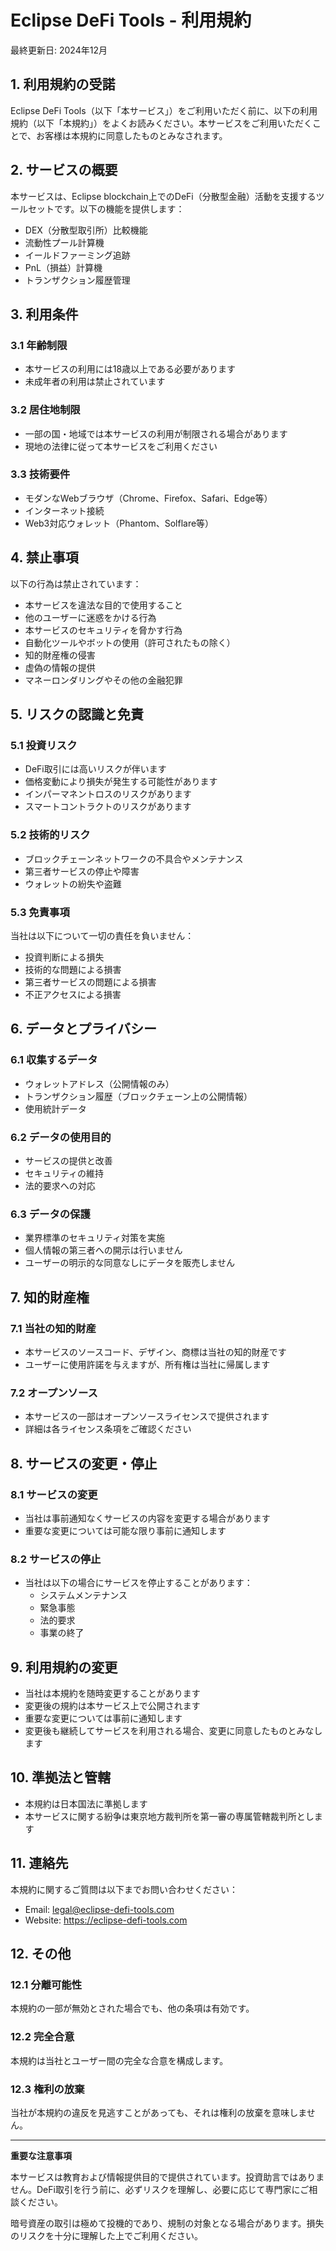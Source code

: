 # Eclipse DeFi Tools - 利用規約

最終更新日: 2024年12月

## 1. 利用規約の受諾

Eclipse DeFi Tools（以下「本サービス」）をご利用いただく前に、以下の利用規約（以下「本規約」）をよくお読みください。本サービスをご利用いただくことで、お客様は本規約に同意したものとみなされます。

## 2. サービスの概要

本サービスは、Eclipse blockchain上でのDeFi（分散型金融）活動を支援するツールセットです。以下の機能を提供します：

- DEX（分散型取引所）比較機能
- 流動性プール計算機
- イールドファーミング追跡
- PnL（損益）計算機
- トランザクション履歴管理

## 3. 利用条件

### 3.1 年齢制限
- 本サービスの利用には18歳以上である必要があります
- 未成年者の利用は禁止されています

### 3.2 居住地制限
- 一部の国・地域では本サービスの利用が制限される場合があります
- 現地の法律に従って本サービスをご利用ください

### 3.3 技術要件
- モダンなWebブラウザ（Chrome、Firefox、Safari、Edge等）
- インターネット接続
- Web3対応ウォレット（Phantom、Solflare等）

## 4. 禁止事項

以下の行為は禁止されています：

- 本サービスを違法な目的で使用すること
- 他のユーザーに迷惑をかける行為
- 本サービスのセキュリティを脅かす行為
- 自動化ツールやボットの使用（許可されたもの除く）
- 知的財産権の侵害
- 虚偽の情報の提供
- マネーロンダリングやその他の金融犯罪

## 5. リスクの認識と免責

### 5.1 投資リスク
- DeFi取引には高いリスクが伴います
- 価格変動により損失が発生する可能性があります
- インパーマネントロスのリスクがあります
- スマートコントラクトのリスクがあります

### 5.2 技術的リスク
- ブロックチェーンネットワークの不具合やメンテナンス
- 第三者サービスの停止や障害
- ウォレットの紛失や盗難

### 5.3 免責事項
当社は以下について一切の責任を負いません：
- 投資判断による損失
- 技術的な問題による損害
- 第三者サービスの問題による損害
- 不正アクセスによる損害

## 6. データとプライバシー

### 6.1 収集するデータ
- ウォレットアドレス（公開情報のみ）
- トランザクション履歴（ブロックチェーン上の公開情報）
- 使用統計データ

### 6.2 データの使用目的
- サービスの提供と改善
- セキュリティの維持
- 法的要求への対応

### 6.3 データの保護
- 業界標準のセキュリティ対策を実施
- 個人情報の第三者への開示は行いません
- ユーザーの明示的な同意なしにデータを販売しません

## 7. 知的財産権

### 7.1 当社の知的財産
- 本サービスのソースコード、デザイン、商標は当社の知的財産です
- ユーザーに使用許諾を与えますが、所有権は当社に帰属します

### 7.2 オープンソース
- 本サービスの一部はオープンソースライセンスで提供されます
- 詳細は各ライセンス条項をご確認ください

## 8. サービスの変更・停止

### 8.1 サービスの変更
- 当社は事前通知なくサービスの内容を変更する場合があります
- 重要な変更については可能な限り事前に通知します

### 8.2 サービスの停止
- 当社は以下の場合にサービスを停止することがあります：
  - システムメンテナンス
  - 緊急事態
  - 法的要求
  - 事業の終了

## 9. 利用規約の変更

- 当社は本規約を随時変更することがあります
- 変更後の規約は本サービス上で公開されます
- 重要な変更については事前に通知します
- 変更後も継続してサービスを利用される場合、変更に同意したものとみなします

## 10. 準拠法と管轄

- 本規約は日本国法に準拠します
- 本サービスに関する紛争は東京地方裁判所を第一審の専属管轄裁判所とします

## 11. 連絡先

本規約に関するご質問は以下までお問い合わせください：

- Email: legal@eclipse-defi-tools.com
- Website: https://eclipse-defi-tools.com

## 12. その他

### 12.1 分離可能性
本規約の一部が無効とされた場合でも、他の条項は有効です。

### 12.2 完全合意
本規約は当社とユーザー間の完全な合意を構成します。

### 12.3 権利の放棄
当社が本規約の違反を見逃すことがあっても、それは権利の放棄を意味しません。

---

**重要な注意事項**

本サービスは教育および情報提供目的で提供されています。投資助言ではありません。DeFi取引を行う前に、必ずリスクを理解し、必要に応じて専門家にご相談ください。

暗号資産の取引は極めて投機的であり、規制の対象となる場合があります。損失のリスクを十分に理解した上でご利用ください。